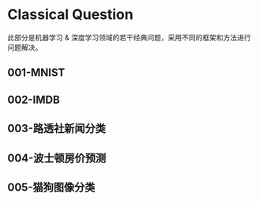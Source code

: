 # Classical Question

此部分是机器学习 & 深度学习领域的若干经典问题，采用不同的框架和方法进行问题解决。

## 001-MNIST

## 002-IMDB

## 003-路透社新闻分类

## 004-波士顿房价预测

## 005-猫狗图像分类
